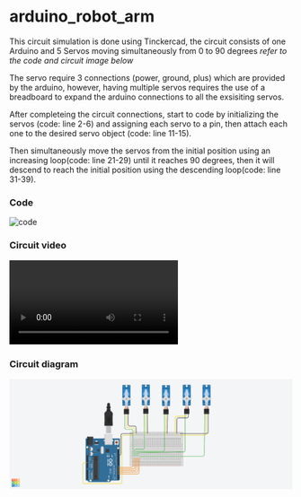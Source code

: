 # arduino_robot_arm
This circuit simulation is done using Tinckercad, the circuit consists of one Arduino and 5 Servos moving simultaneously from 0 to 90 degrees *refer to the code and circuit image below*

The servo require 3 connections (power, ground, plus) which are provided by the arduino, however, having multiple servos requires the use of a breadboard to expand the arduino connections to all the exsisiting servos.

After completeing the circuit connections, start to code by initializing the servos (code: line 2-6) and assigning each servo to a pin, then attach each one to the desired servo object (code: line 11-15).

Then simultaneously move the servos from the initial position using an increasing loop(code: line 21-29) until it reaches 90 degrees, then it will descend to reach the initial position using the descending loop(code: line 31-39).

### Code 
![code](arduino_robot_arm1.ino)
### Circuit video 
![circuit_vid](https://user-images.githubusercontent.com/85634099/121938174-25335480-cd54-11eb-95d9-781eba5b7466.mp4)
### Circuit diagram 
![circuit_pic](arduino_robot_arm.png)

